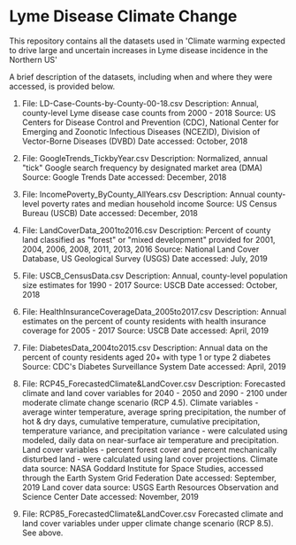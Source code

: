# Lyme Disease Climate Change

This repository contains all the datasets used in 'Climate warming expected to drive large and uncertain increases in Lyme disease incidence in the Northern US'

A brief description of the datasets, including when and where they were accessed, is provided below.

1. File: LD-Case-Counts-by-County-00-18.csv
Description: Annual, county-level Lyme disease case counts from 2000 - 2018
Source: US Centers for Disease Control and Prevention (CDC), National Center for Emerging and Zoonotic Infectious Diseases (NCEZID), Division of Vector-Borne Diseases (DVBD)
Date accessed: October, 2018

2. File: GoogleTrends_TickbyYear.csv
Description: Normalized, annual "tick" Google search frequency by designated market area (DMA)
Source: Google Trends
Date accessed: December, 2018

3. File: IncomePoverty_ByCounty_AllYears.csv
Description: Annual county-level poverty rates and median household income
Source: US Census Bureau (USCB)
Date accessed: December, 2018

4. File: LandCoverData_2001to2016.csv
Description: Percent of county land classified as "forest" or "mixed development" provided for 2001, 2004, 2006, 2008, 2011, 2013, 2016
Source: National Land Cover Database, US Geological Survey (USGS) 
Date accessed: July, 2019

5. File: USCB_CensusData.csv
Description: Annual, county-level population size estimates for 1990 - 2017
Source: USCB
Date accessed: October, 2018

6. File: HealthInsuranceCoverageData_2005to2017.csv
Description: Annual estimates on the percent of county residents with health insurance coverage for 2005 - 2017
Source: USCB
Date accessed: April, 2019

7. File: DiabetesData_2004to2015.csv
Description: Annual data on the percent of county residents aged 20+ with type 1 or type 2 diabetes
Source: CDC's Diabetes Surveillance System
Date accessed: April, 2019

8. File: RCP45_ForecastedClimate&LandCover.csv
Description: Forecasted climate and land cover variables for 2040 - 2050 and 2090 - 2100 under moderate climate change scenario (RCP 4.5). Climate variables - average winter temperature, average spring precipitation, the number of hot & dry days, cumulative temperature, cumulative precipitation, temperature variance, and precipitation variance - were calculated using modeled, daily data on near-surface air temperature and precipitation. Land cover variables - percent forest cover and percent mechanically disturbed land -  were calculated using land cover projections.
Climate data source: NASA Goddard Institute for Space Studies, accessed through the Earth System Grid Federation
Date accessed: September, 2019
Land cover data source: USGS Earth Resources Observation and Science Center 
Date accessed: November, 2019

9. File: RCP85_ForecastedClimate&LandCover.csv
Forecasted climate and land cover variables under upper climate change scenario (RCP 8.5). See above. 





